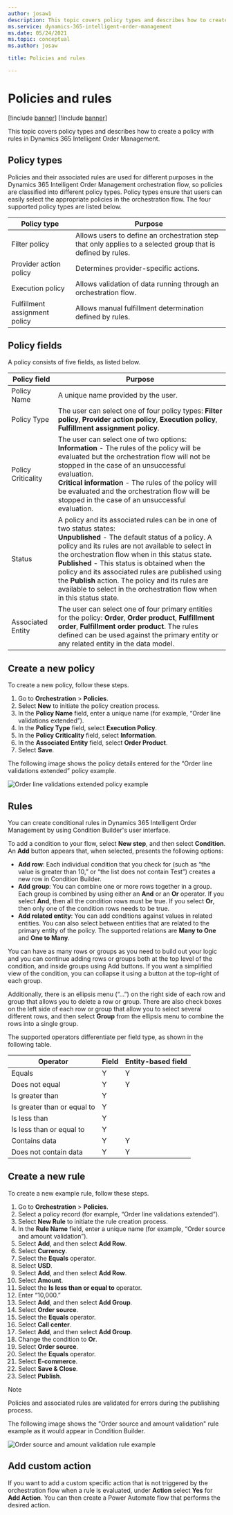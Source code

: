```yaml
---
author: josaw1
description: This topic covers policy types and describes how to create a policy with rules in Dynamics 365 Intelligent Order Management.
ms.service: dynamics-365-intelligent-order-management
ms.date: 05/24/2021
ms.topic: conceptual
ms.author: josaw

title: Policies and rules

---
```



# Policies and rules

[!include [banner](includes/banner.md)]
[!include [banner](includes/preview-banner.md)]

This topic covers policy types and describes how to create a policy with rules in Dynamics 365 Intelligent Order Management.

## Policy types

Policies and their associated rules are used for different purposes in the Dynamics 365 Intelligent Order Management orchestration flow, so policies are classified into different policy types. Policy types ensure that users can easily select the appropriate policies in the orchestration flow. The four supported policy types are listed below. 

| Policy type                   | Purpose                                                                                                          |
|-------------------------------|------------------------------------------------------------------------------------------------------------------|
| Filter policy                 | Allows users to define an   orchestration step that only applies to a selected group that is defined by   rules. |
| Provider action policy        | Determines provider-specific actions.                                                                            |
| Execution policy              | Allows validation of data   running through an orchestration flow.                                               |
| Fulfillment assignment policy | Allows manual fulfillment determination defined by rules.                                                        |

## Policy fields

A policy consists of five fields, as listed below.

| Policy field       | Purpose                                                                                                                                                                                                                                                                                                                                                                                                                                                                    |
|--------------------|----------------------------------------------------------------------------------------------------------------------------------------------------------------------------------------------------------------------------------------------------------------------------------------------------------------------------------------------------------------------------------------------------------------------------------------------------------------------------|
| Policy Name        | A unique name provided by the user.                                                                                                                                                                                                                                                                                                                                                                                                                                        |
| Policy Type        | The user can select one of four policy types: **Filter policy**, **Provider action policy**, **Execution policy**, **Fulfillment assignment policy**.                                                                                                                                                                                                                                                                                                                                    |
| Policy Criticality | The user can select one of two options: <br>**Information** - The rules of the policy will be evaluated but the orchestration flow will not be stopped in the case of an unsuccessful evaluation.<br> **Critical information** - The rules of the policy will be evaluated and the orchestration flow will be stopped in the case of an unsuccessful evaluation.                                                                                                           |
| Status              | A policy and its associated rules can be in one of two status states:<br>**Unpublished** - The default status of a policy. A policy and its rules are not available to select in the orchestration flow when in this status state.<br>**Published** - This status is obtained when the policy and its associated rules are published using the **Publish** action. The policy and its rules are available to select in the orchestration flow when in this status state. |
| Associated Entity  | The user can select one of four primary entities for the policy: **Order**, **Order product**, **Fulfillment order**, **Fulfillment order product**. The   rules defined can be used against the primary entity or any related entity in the data model.                                                                                                                                                                                                                             |

## Create a new policy

To create a new policy, follow these steps.

1.	Go to **Orchestration** > **Policies**.  
2.	Select **New** to initiate the policy creation process.
3.	In the **Policy Name** field, enter a unique name (for example, “Order line validations extended”). 
4.	In the **Policy Type** field, select **Execution Policy**. 
5.	In the **Policy Criticality** field, select **Information**. 
6.	In the **Associated Entity** field, select **Order Product**. 
7.	Select **Save**.

The following image shows the policy details entered for the “Order line validations extended” policy example.

![Order line validations extended policy example](media/order-line-validations-extended.png)

## Rules

You can create conditional rules in Dynamics 365 Intelligent Order Management by using Condition Builder's user interface.

To add a condition to your flow, select **New step**, and then select **Condition**. An **Add** button appears that, when selected, presents the following options:

   - **Add row**: Each individual condition that you check for (such as “the value is greater than 10,” or “the list does not contain Test”) creates a new row in Condition Builder.
   - **Add group**: You can combine one or more rows together in a group. Each group is combined by using either an **And** or an **Or** operator. If you select **And**, then all the condition rows must be true. If you select **Or**, then only one of the condition rows needs to be true.
   - **Add related entity**: You can add conditions against values in related entities. You can also select between entities that are related to the primary entity of the policy. The supported relations are **Many to One** and **One to Many**.

You can have as many rows or groups as you need to build out your logic and you can continue adding rows or groups both at the top level of the condition, and inside groups using Add buttons. If you want a simplified view of the condition, you can collapse it using a button at the top-right of each group.

Additionally, there is an ellipsis menu (“...”) on the right side of each row and group that allows you to delete a row or group. There are also check boxes on the left side of each row or group that allow you to select several different rows, and then select **Group** from the ellipsis menu to combine the rows into a single group.

The supported operators differentiate per field type, as shown in the following table.

| Operator                      | Field | Entity-based field |
|-------------------------------|-------|--------------------|
| Equals                        | Y     | Y                  |
| Does not   equal              | Y     | Y                  |
| Is   greater than             | Y     |                    |
| Is   greater than or equal to | Y     |                    |
| Is less   than                | Y     |                    |
| Is less   than or equal to    | Y     |                    |
| Contains   data               | Y     | Y                  |
| Does not   contain data       | Y     | Y                  |

## Create a new rule

To create a new example rule, follow these steps.

1.	Go to **Orchestration** > **Policies**.
2.	Select a policy record (for example, “Order line validations extended”).
3.	Select **New Rule** to initiate the rule creation process.
4.	In the **Rule Name** field, enter a unique name (for example, “Order source and amount validation”).
5.	Select **Add**, and then select **Add Row**.
6.	Select **Currency**.
7.	Select the **Equals** operator.
8.	Select **USD**.
9.	Select **Add**, and then select **Add Row**.
10.	Select **Amount**.
11.	Select the **Is less than or equal to** operator.
12.	Enter “10,000.”
13.	Select **Add**, and then select **Add Group**.
14.	Select **Order source**.
15.	Select the **Equals** operator.
16.	Select **Call center**.
17.	Select  **Add**, and then select **Add Group**.
18.	Change the condition to **Or**.
19.	Select **Order source**.
20.	Select the **Equals** operator.
21.	Select **E-commerce**.
22.	Select **Save & Close**.
23.	Select **Publish**.

> [!NOTE] 
> Policies and associated rules are validated for errors during the publishing process. 

The following image shows the "Order source and amount validation" rule example as it would appear in Condition Builder.

![Order source and amount validation rule example](media/order-source-amount-validation.png)

## Add custom action

If you want to add a custom specific action that is not triggered by the orchestration flow when a rule is evaluated, under **Action** select **Yes** for **Add Action**. You can then create a Power Automate flow that performs the desired action.
